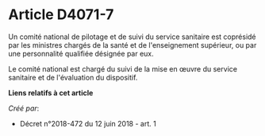 # Article D4071-7

Un comité national de pilotage et de suivi du service sanitaire est coprésidé par les ministres chargés de la santé et de
l'enseignement supérieur, ou par une personnalité qualifiée désignée par eux.

Le comité national est chargé du suivi de la mise en œuvre du service sanitaire et de l'évaluation du dispositif.

**Liens relatifs à cet article**

_Créé par_:

  - Décret n°2018-472 du 12 juin 2018 - art. 1
